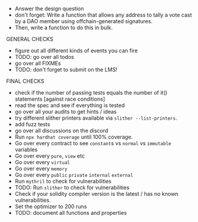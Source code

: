 - Answer the design question
- don't forget: Write a function that allows any address to tally a vote cast by a DAO member using offchain-generated signatures.
- Then, write a function to do this in bulk.

GENERAL CHECKS

- figure out all different kinds of events you can fire
- TODO: go over all todos
- go over all FIXMEs
- TODO: don't forget to submit on the LMS!

FINAL CHECKS

- check if the number of passing tests equals the number of it() statements [against race conditions]
- read the spec and see if everything is tested
- go over all your audits to get hints / ideas
- try different slither printers available via `slither --list-printers`.
- add fuzz tests
- go over all discussions on the discord
- Run `npx hardhat coverage` until 100% coverage.
- Go over every contract to see `constant`s vs `normal` vs `immutable` variables
- Go over every `pure`, `view` etc
- Go over every `virtual`
- Go over every `memory`
- Go over every `public` `private` `internal` `external`
- Run `mythril` to check for vulnerabilities
- TODO: Run `slither` to check for vulnerabilities
- Check if your solidity compiler version is the latest / has no known vulnerabilities.
- Set the optimizer to 200 runs
- TODO: document all functions and properties
